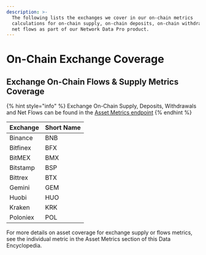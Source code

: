```yaml
---
description: >-
  The following lists the exchanges we cover in our on-chain metrics
  calculations for on-chain supply, on-chain deposits, on-chain withdrawals, and
  net flows as part of our Network Data Pro product.
---
```


# On-Chain Exchange Coverage

## Exchange On-Chain Flows & Supply Metrics Coverage

{% hint style="info" %}
Exchange On-Chain Supply, Deposits, Withdrawals and Net Flows can be found in the [Asset Metrics endpoint](https://docs.coinmetrics.io/api/v4#operation/getTimeseriesAssetMetrics)
{% endhint %}

| Exchange | Short Name |
| :--- | :--- |
| Binance | BNB |
| Bitfinex | BFX |
| BitMEX | BMX |
| Bitstamp | BSP |
| Bittrex | BTX |
| Gemini | GEM |
| Huobi | HUO |
| Kraken | KRK |
| Poloniex | POL |

For more details on asset coverage for exchange supply or flows metrics, see the individual metric in the Asset Metrics section of this Data Encyclopedia.


